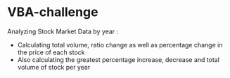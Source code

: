 # VBA-challenge

Analyzing Stock Market Data by year :
- Calculating total volume, ratio change as well as percentage change in the price of each stock
- Also calculating the greatest percentage increase, decrease and total volume of stock per year
